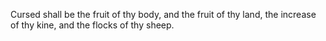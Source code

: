Cursed shall be the fruit of thy body, and the fruit of thy land, the increase of thy kine, and the flocks of thy sheep.

